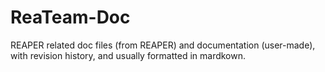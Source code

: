 # ReaTeam-Doc
REAPER related doc files (from REAPER) and documentation (user-made), with revision history, and usually formatted in mardkown.

